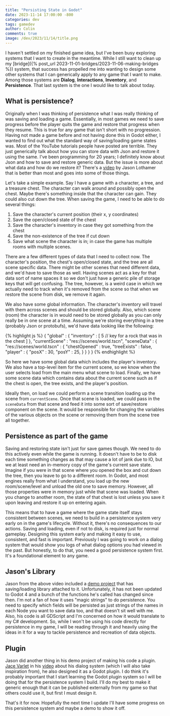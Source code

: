 ```yaml
---
title: "Persisting State in Godot"
date: 2023-11-14 17:00:00 -800
categories: dev
tags: gamedev
author: Colin
comments: true
image: /dev/2023/11/14/title.png
---
```

I haven't settled on my finished game idea, but I've been busy exploring systems that I want to create in the meantime. While I still want to clean up my [bridge]({% post_url 2023-11-01-bridges/2023-11-06-making-bridges %}) system, that success has propelled me into wanting to design some other systems that I can generically apply to any game that I want to make. Among those systems are **Dialog**, **Interactions**, **Inventory**, and **Persistence**. That last system is the one I would like to talk about today.

## What is persistence?
Originally when I was thinking of persistence what I was really thinking of was saving and loading a game. Essentially, in most games we need to save progress before the player quits the game and restore that progress when they resume. This is true for any game that isn't short with no progression. Having not made a game before and not having done this in Godot either, I wanted to find out what the standard way of saving/loading game states was. Most of the YouTube tutorials people have posted are terrible. They just generically talk about how you can store data with Json and restore it using the same. I've been programming for 20 years; I definitely know about Json and how to save and restore generic data. But the issue is more about what data and how do we restore it? There's a [video](https://youtu.be/_gBpk5nKyXU?si=f_6ppxBq1ECmdyun) by Jason Lothamer that is better than most and goes into some of those things.

Let's take a simple example. Say I have a game with a character, a tree, and a treasure chest. The character can walk around and possibly open the chest. Maybe there's something inside that the character can gain. They could also cut down the tree. When saving the game, I need to be able to do several things:

1. Save the character's current position (their x, y coordinates)
2. Save the open/closed state of the chest
3. Save the character's inventory in case they got something from the chest
4. Save the non-existence of the tree if cut down
5. Save what scene the character is in; in case the game has multiple rooms with multiple scenes.

There are a few different types of data that I need to collect now. The character's position, the chest's open/closed state, and the tree are all scene specific data. There might be other scenes that need different data, and we'd have to save those as well. Having scenes act as a key for that data sort of name spaces it so we don't just have a generic pile of storage keys that will get confusing. The tree, however, is a weird case in which we actually need to track when it's removed from the scene so that when we restore the scene from disk, we remove it again.

We also have some global information. The character's inventory will travel with them across scenes and should be stored globally. Also, which scene (room) the character is in would need to be stored globally as you can only really be in one scene at a time. Assuming we're storing everything in a tree (probably Json or protobufs), we'd have data looking like the following:

{% highlight js %}
{
    "global" : { 
        "inventory" : [
            5 // key for a rock that was in the chest
        ]
     },
    "currentScene" : "res://scenes/world.tscn",
    "sceneData" : {
        "res://scenes/world.tscn" : {
            "chestOpened" : true,
            "treeExists" : false,
            "player" : {
                "posX" : 30,
                "posY" : 25,
            }
        }
    }
}
{% endhighlight %}

So here we have some global data which includes the player's inventory. We also have a top-level item for the current scene, so we know when the user selects load from the main menu what scene to load. Finally, we have some scene data which contains data about the current scene such as if the chest is open, the tree exists, and the player's position.

Ideally then, on load we could perform a scene transition loading up the scene from `currentScene`. Once that scene is loaded, we could pass in the `sceneData` from that scene and feed it into some sort of save/restore component on the scene. It would be responsible for changing the variables of the various objects on the scene or removing them from the scene tree all together.

## Persistence as part of the game
Saving and restoring state isn't just for save games though. We need to do this actively even while the game is running. It doesn't have to be to disk each time something changes as that may cause a lot of jank due to IO, but we at least need an in-memory copy of the game's current save state. Imagine if you were in that scene where you opened the box and cut down the tree, then you leave to go to a different room. In Godot, and most engines really from what I understand, you load up the new room/scene/level and unload the old one to save memory. However, all those properties were in memory just while that scene was loaded. When you change to another room, the state of that chest is lost unless you save it upon leaving and restore it up on entering again.

This means that to have a game where the game state itself stays consistent between scenes, we need to build in a persistence system very early on in the game's lifecycle. Without it, there's no consequences to our actions. Saving and loading, even if not to disk, is required just for normal gameplay. Designing this system early and making it easy to use, consistent, and fast is important. Previously I was going to work on a dialog system that would show you logs of what dialog options you had viewed in the past. But honestly, to do that, you need a good persistence system first. It's a foundational element to any game.

## Jason's Library
Jason from the above video included a [demo project](https://github.com/jhlothamer/save_and_load_demo/tree/godot4) that has saving/loading library attached to it. Unfortunately, it has not been updated to Godot 4 and a bunch of the functions he's called has changed since then. I'm not a fan of how it uses "magic strings" to do persistence. You need to specify which fields will be persisted as just strings of the names in each Node you want to save data too, and that doesn't sit well with me. Also, his code is all GDScript and I'm concerned on how it would translate to my C# development. So, while I won't be using his code directly for persistence in my game, I will be reading through it and heavily using the ideas in it for a way to tackle persistence and recreation of data objects.

## Plugin
Jason did another thing in his demo project of making his code a plugin. [Jace Varlet](https://www.youtube.com/@jembawls) in his [video](https://youtu.be/6BsPkI4pCOI?si=BFC1jLJ7uZF94N2L) about his dialog system (which I will also take inspiration from), he also designed it as a Godot plugin. I do think it's probably important that I start learning the Godot plugin system so I will be doing that for the persistence system I build. I'll do my best to make it generic enough that it can be published externally from my game so that others could use it, but first I must design it.

That's it for now. Hopefully the next time I update I'll have some progress on this persistence system and maybe a demo to show it off.
